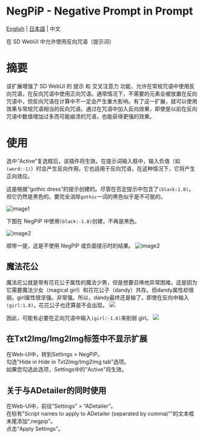 # NegPiP - Negative Prompt in Prompt
[English](README.md) | [日本語](README_jp.md) | 中文

在 SD WebUI 中允许使用反向咒语（提示词）

# 摘要
该扩展增强了 SD WebUI 的 提示 和 交叉注意力 功能，允许在常规咒语中使用反向咒语，在反向咒语中使用正向咒语。通常情况下，不需要的元素会被放置在反向咒语中，但反向咒语在计算中不一定会产生重大影响。有了这一扩展，就可以使用效果与常规咒语相当的反向咒语。通过在咒语中加入反向效果，即使是以前在反向咒语中数值增加过多而可能崩溃的咒语，也能获得更强的效果。

# 使用
选中“Active”复选框后，该插件将生效。在提示词输入框中，输入负值（如`(word:-1)`）时会产生反向作用。它也适用于反向咒语，在这种情况下，它将产生正向效应。

这是根据“gothic dress”的提示创建的。尽管在否定提示中包含了`(black:1.8)`，但它仍然是黑色的。要完全消除`gothic`一词的黑色似乎是不可能的。

![image1](https://github.com/hako-mikan/sd-webui-negpip/blob/imgs/sample.jpg)

下图在 NegPiP 中使用`(black:-1.8)`创建，不再是黑色。

![image2](https://github.com/hako-mikan/sd-webui-negpip/blob/imgs/sample2.jpg)

顺带一提，这是不使用 NegPiP 或负面提示时的结果。
![image2](https://github.com/hako-mikan/sd-webui-negpip/blob/imgs/sample3.jpg)

## 魔法花公
魔法花公就是带有花花公子属性的魔法少男，但是想要召唤他异常困难。这是因为它需要魔法少女（magical girl）和花花公子（dandy）共存。但dandy属性却很弱。girl属性很坚强。非常强。所以，dandy最终还是输了。即使在反向中输入`(girl:1.8)`，花花公子也还算是不会出现。
![](https://github.com/hako-mikan/sd-webui-negpip/blob/imgs/sample4.jpg)

因此，可能有必要在正向咒语中输入`(girl:-1.6)`来削弱 girl。
![](https://github.com/hako-mikan/sd-webui-negpip/blob/imgs/sample5.jpg)

## 在Txt2Img/Img2Img标签中不显示扩展
在Web-UI中，转到Settings > NegPiP。  
勾选"Hide in Hide in Txt2Img/Img2Img tab"选项。  
如果您勾选此选项，Settings中的"Active"将生效。

## 关于与ADetailer的同时使用
在Web-UI中，前往“Settings” > “ADetailer”。  
在标有"Script names to apply to ADetailer (separated by comma)"”的文本框末尾添加“,negpip”。  
点击“Apply Settings”。 
